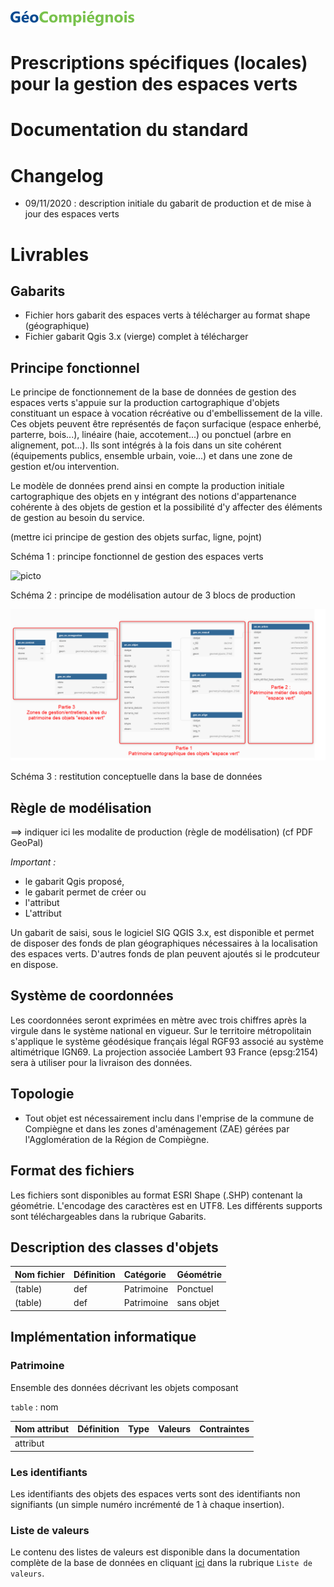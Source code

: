 ![picto](https://github.com/sigagglocompiegne/orga_gest_igeo/blob/master/doc/img/geocompiegnois_2020_reduit_v2.png)

# Prescriptions spécifiques (locales) pour la gestion des espaces verts

# Documentation du standard

# Changelog

- 09/11/2020 : description initiale du gabarit de production et de mise à jour des espaces verts

# Livrables


## Gabarits

- Fichier hors gabarit des espaces verts à télécharger au format shape (géographique)
- Fichier gabarit Qgis 3.x (vierge) complet à télécharger

## Principe fonctionnel

Le principe de fonctionnement de la base de données de gestion des espaces verts s'appuie sur la production cartographique d'objets constituant un espace à vocation récréative ou d'embellissement de la ville. Ces objets peuvent être représentés de façon surfacique (espace enherbé, parterre, bois...), linéaire (haie, accotement...) ou ponctuel (arbre en alignement, pot...). Ils sont intégrés à la fois dans un site cohérent (équipements publics, ensemble urbain, voie...) et dans une zone de gestion et/ou intervention.

Le modèle de données prend ainsi en compte la production initiale cartographique des objets en y intégrant des notions d'appartenance cohérente à des objets de gestion et la possibilité d'y affecter des éléments de gestion au besoin du service.

(mettre ici principe de gestion des objets surfac, ligne, pojnt) 

Schéma 1 : principe fonctionnel de gestion des espaces verts

![picto]()

Schéma 2 : principe de modélisation autour de 3 blocs de production

![picto](principe_modelisation_.png)

Schéma 3 : restitution conceptuelle dans la base de données

## Règle de modélisation
==> indiquer ici les modalite de production (règle de modélisation) (cf PDF GeoPal)



*Important :*
-	le gabarit Qgis proposé, 
- le gabarit permet de créer ou 
-	l'attribut 
- L'attribut 

Un gabarit de saisi, sous le logiciel SIG QGIS 3.x, est disponible et permet de disposer des fonds de plan géographiques nécessaires à la localisation des espaces verts. D'autres fonds de plan peuvent ajoutés si le prodcuteur en dispose.

## Système de coordonnées

Les coordonnées seront exprimées en mètre avec trois chiffres après la virgule dans le système national en vigueur.
Sur le territoire métropolitain s'applique le système géodésique français légal RGF93 associé au système altimétrique IGN69. La projection associée Lambert 93 France (epsg:2154) sera à utiliser pour la livraison des données.

## Topologie

- Tout objet est nécessairement inclu dans l'emprise de la commune de Compiègne et dans les zones d'aménagement (ZAE) gérées par l'Agglomération de la Région de Compiègne.

## Format des fichiers

Les fichiers sont disponibles au format ESRI Shape (.SHP) contenant la géométrie.
L'encodage des caractères est en UTF8. Les différents supports sont téléchargeables dans la rubrique Gabarits.

## Description des classes d'objets

|Nom fichier|Définition|Catégorie|Géométrie|
|:---|:---|:---|:---|
|(table)|def|Patrimoine|Ponctuel|
(table)|def|Patrimoine|sans objet|

## Implémentation informatique

### Patrimoine

Ensemble des données décrivant les objets composant 

`table` : nom

|Nom attribut|Définition|Type|Valeurs|Contraintes|
|:---|:---|:---|:---|:---|
|attribut|||||


### Les identifiants

Les identifiants des objets des espaces verts sont des identifiants non signifiants (un simple numéro incrémenté de 1 à chaque insertion).

### Liste de valeurs

Le contenu des listes de valeurs est disponible dans la documentation complète de la base de données en cliquant [ici](/bdd/doc_admin_bd_tri.md) dans la rubrique `Liste de valeurs`.

